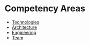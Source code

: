# Competency Areas

* [Technologies](technologies)
* [Architecture](architecture)
* [Engineering](engineering)
* [Team](team)
